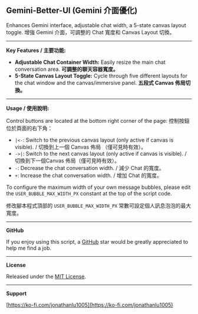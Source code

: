 ## Gemini-Better-UI (Gemini 介面優化)

Enhances Gemini interface, adjustable chat width, a 5-state canvas layout toggle.
增強 Gemini 介面，可調整的 Chat 寬度和 Canvas Layout 切換。

---
**Key Features / 主要功能:**

* **Adjustable Chat Container Width:** Easily resize the main chat conversation area. **可調整的聊天容器寬度。** 
* **5-State Canvas Layout Toggle:** Cycle through five different layouts for the chat window and the canvas/immersive panel. **五段式 Canvas 佈局切換。**


---

**Usage / 使用說明:**

Control buttons are located at the bottom right corner of the page:
控制按鈕位於頁面的右下角：

* `|<-`: Switch to the previous canvas layout (only active if canvas is visible). / 切換到上一個 Canvas 佈局 （僅可見時有效）。
* `->|`: Switch to the next canvas layout (only active if canvas is visible). / 切換到下一個Canvas 佈局（僅可見時有效）。
* `-`: Decrease the chat conversation width. / 減少 Chat 的寬度。
* `+`: Increase the chat conversation width. / 增加 Chat 的寬度。

To configure the maximum width of your own message bubbles, please edit the `USER_BUBBLE_MAX_WIDTH_PX` constant at the top of the script code.

修改腳本程式頂部的 `USER_BUBBLE_MAX_WIDTH_PX` 常數可設定個人訊息泡泡的最大寬度。

---

**GitHub**

If you enjoy using this script, a [GitHub](https://github.com/Jonathan881005/Gemini-Better-UI/) star would be greatly appreciated to help me find a job.

---

**License**

Released under the [MIT License](https://opensource.org/license/MIT).

---

**Support**

[https://ko-fi.com/jonathanlu1005](https://ko-fi.com/jonathanlu1005)
